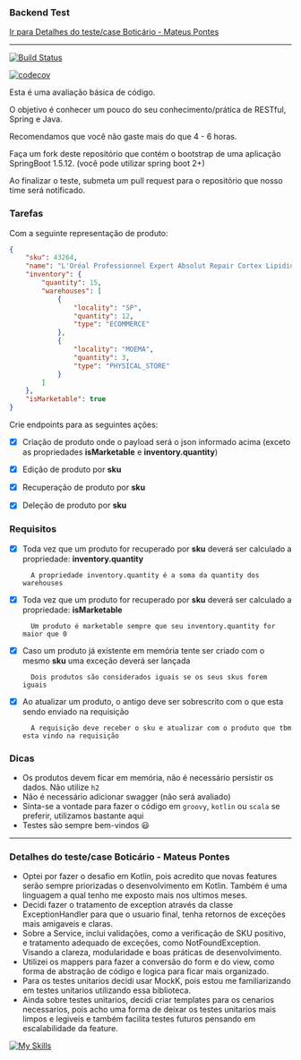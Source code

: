 ### Backend Test

[Ir para Detalhes do teste/case Boticário - Mateus Pontes](#detalhes-do-testecase-boticario---mateus-pontes)

---
[![Build Status](https://travis-ci.com/belezanaweb/test-java.svg?branch=master)](https://travis-ci.com/belezanaweb/test-java)

[![codecov](https://codecov.io/gh/belezanaweb/test-java/branch/master/graph/badge.svg)](https://codecov.io/gh/belezanaweb/test-java)

Esta é uma avaliação básica de código.

O objetivo é conhecer um pouco do seu conhecimento/prática de RESTful, Spring e Java.

Recomendamos que você não gaste mais do que 4 - 6 horas.

Faça um fork deste repositório que contém o bootstrap de uma aplicação SpringBoot 1.5.12. (você pode utilizar spring boot 2+)

Ao finalizar o teste, submeta um pull request para o repositório que nosso time será notificado.

### Tarefas

Com a seguinte representação de produto:

```json
{
    "sku": 43264,
    "name": "L'Oréal Professionnel Expert Absolut Repair Cortex Lipidium - Máscara de Reconstrução 500g",
    "inventory": {
        "quantity": 15,
        "warehouses": [
            {
                "locality": "SP",
                "quantity": 12,
                "type": "ECOMMERCE"
            },
            {
                "locality": "MOEMA",
                "quantity": 3,
                "type": "PHYSICAL_STORE"
            }
        ]
    },
    "isMarketable": true
}
```

Crie endpoints para as seguintes ações:

- [x] Criação de produto onde o payload será o json informado acima (exceto as propriedades **isMarketable** e **inventory.quantity**)

- [x] Edição de produto por **sku**

- [x] Recuperação de produto por **sku**

- [x] Deleção de produto por **sku**

### Requisitos


- [x] Toda vez que um produto for recuperado por **sku** deverá ser calculado a propriedade: **inventory.quantity**

        A propriedade inventory.quantity é a soma da quantity dos warehouses

- [x] Toda vez que um produto for recuperado por **sku** deverá ser calculado a propriedade: **isMarketable**

        Um produto é marketable sempre que seu inventory.quantity for maior que 0

- [x] Caso um produto já existente em memória tente ser criado com o mesmo **sku** uma exceção deverá ser lançada

        Dois produtos são considerados iguais se os seus skus forem iguais


- [x] Ao atualizar um produto, o antigo deve ser sobrescrito com o que esta sendo enviado na requisição

        A requisição deve receber o sku e atualizar com o produto que tbm esta vindo na requisição

### Dicas

- Os produtos devem ficar em memória, não é necessário persistir os dados. Não utilize `h2`
- Não é necessário adicionar swagger (não será avaliado)
- Sinta-se a vontade para fazer o código em ```groovy```, ```kotlin``` ou ```scala``` se preferir, utilizamos bastante aqui
- Testes são sempre bem-vindos :smiley:

----


### Detalhes do teste/case Boticário - Mateus Pontes


- Optei por fazer o desafio em Kotlin, pois acredito que novas features serão sempre priorizadas o desenvolvimento em Kotlin.
Também é uma linguagem a qual tenho me exposto mais nos ultimos meses.
- Decidi fazer o tratamento de exception através da classe ExceptionHandler para que o usuario final, tenha retornos de exceções mais amigaveis e claras.
- Sobre a Service, inclui validações, como a verificação de SKU positivo, e tratamento adequado de exceções, como NotFoundException. Visando a clareza, modularidade e boas práticas de desenvolvimento.
- Utilizei os mappers para fazer a conversão do form e do view, como forma de abstração de código e logica para ficar mais organizado.
- Para os testes unitarios decidi usar MockK, pois estou me familiarizando em testes unitarios utilizando essa biblioteca. 
- Ainda sobre testes unitarios, decidi criar templates para os cenarios necessarios, pois acho uma forma de deixar os testes unitarios mais limpos e legiveis e também facilita testes futuros pensando em escalabilidade da feature.


[![My Skills](https://skillicons.dev/icons?i=kotlin,spring,idea,maven&theme=light)](https://skillicons.dev)

